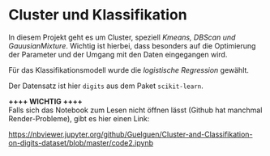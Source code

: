 # Cluster und Klassifikation

In diesem Projekt geht es um Cluster, speziell *Kmeans, DBScan und GauusianMixture*. Wichtig ist hierbei, dass besonders auf die Optimierung der Parameter und der Umgang mit den Daten eingegangen wird.  

Für das Klassifikationsmodell wurde die *logistische Regression* gewählt.

Der Datensatz ist hier `digits` aus dem Paket `scikit-learn`.

**++++ WICHTIG ++++**  
Falls sich das Notebook zum Lesen nicht öffnen lässt (Github hat manchmal Render-Probleme), gibt es hier einen Link:  

https://nbviewer.jupyter.org/github/Guelguen/Cluster-and-Classifikation-on-digits-dataset/blob/master/code2.ipynb


